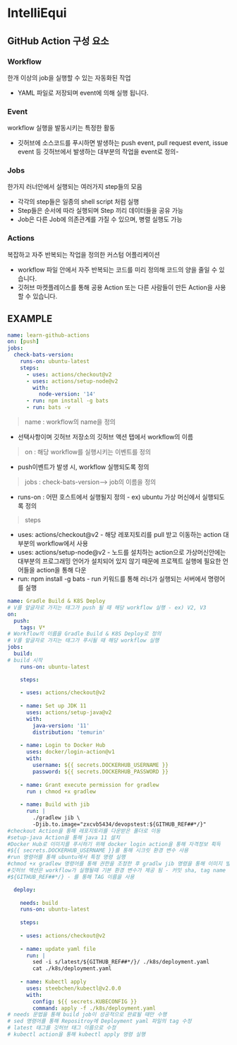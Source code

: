 # IntelliEqui
## GitHub Action 구성 요소

### Workflow
  한개 이상의 job을 실행할 수 있는 자동화된 작업  
  * YAML 파일로 저장되며 event에 의해 실행 됩니다.
### Event
  workflow 실행을 발동시키는 특정한 활동  
  * 깃허브에 소스코드를 푸시하면 발생하는 push event, pull request event, issue event 등 깃허브에서 발생하는 대부분의 작업을 event로 정의-
### Jobs
  한가지 러너안에서 실행되는 여러가지 step들의 모음  
  * 각각의 step들은 일종의 shell script 처럼 실행
  * Step들은 순서에 따라 실행되며 Step 끼리 데이터들을 공유 가능
  * Job은 다른 Job에 의존관계를 가질 수 있으며, 병렬 실행도 가능
### Actions
  복잡하고 자주 반복되는 작업을 정의한 커스텀 어플리케이션  
  * workflow 파일 안에서 자주 반복되는 코드를 미리 정의해 코드의 양을 줄일 수 있습니다.
  * 깃허브 마켓플레이스를 통해 공용 Action 또는 다른 사람들이 만든 Action을 사용할 수 있습니다.

## EXAMPLE

```yaml
name: learn-github-actions
on: [push]
jobs:
  check-bats-version:
    runs-on: ubuntu-latest
    steps:
      - uses: actions/checkout@v2
      - uses: actions/setup-node@v2
        with:
          node-version: '14'
      - run: npm install -g bats
      - run: bats -v
```
> name : workflow의 name을 정의
* 선택사항이며 깃허브 저장소의 깃허브 액션 탭에서 workflow의 이름
> on : 해당 workflow를 실행시키는 이벤트를 정의  
* push이벤트가 발생 시, workflow 실행되도록 정의
> jobs : check-bats-version--> job의 이름을 정의
* runs-on : 어떤 호스트에서 실행될지 정의 - ex) ubuntu 가상 머신에서 실행되도록 정의
> steps
* uses: actions/checkout@v2 - 해당 레포지토리를 pull 받고 이동하는 action 대부분의 workflow에서 사용
* uses: actions/setup-node@v2 - 노드를 설치하는 action으로 가상머신안에는 대부분의 프로그래밍 언어가 설치되어 있지 않기 때문에 프로젝트 실행에 필요한 언어들을 action을 통해 다운
* run: npm install -g bats - run 키워드를 통해 러너가 실행되는 서버에서 명령어를 실행

```yaml
name: Gradle Build & K8S Deploy
# V를 앞글자로 가지는 태그가 push 될 때 해당 workflow 실행 - ex) V2, V3
on:
  push:
    tags: V*
# Workflow의 이름을 Gradle Build & K8S Deploy로 정의
# V를 앞글자로 가지는 태그가 푸시될 때 해당 workflow 실행
jobs:
  build:
# build 시작
    runs-on: ubuntu-latest

    steps:
    
    - uses: actions/checkout@v2
    
    - name: Set up JDK 11
      uses: actions/setup-java@v2
      with:
        java-version: '11'
        distribution: 'temurin'
        
    - name: Login to Docker Hub
      uses: docker/login-action@v1
      with:
        username: ${{ secrets.DOCKERHUB_USERNAME }}
        password: ${{ secrets.DOCKERHUB_PASSWORD }}
    
    - name: Grant execute permission for gradlew
      run : chmod +x gradlew
      
    - name: Build with jib
      run: |
        ./gradlew jib \
        -Djib.to.image="zxcvb5434/devopstest:${GITHUB_REF##*/}"
#checkout Action을 통해 레포지토리를 다운받은 폴더로 이동
#setup-java Action을 통해 java 11 설치
#Docker Hub로 이미지를 푸시하기 위해 docker login action을 통해 자격정보 획득
#${{ secrets.DOCKERHUB_USERNAME }}를 통해 시크릿 환경 변수 사용
#run 명령어를 통해 ubuntu에서 특정 명령 실행
#chmod +x gradlew 명령어를 통해 권한을 조정한 후 gradlw jib 명령을 통해 이미지 빌드 후 컨테이너 레지스리로 업로드
#깃허브 액션은 workflow가 실행될때 기본 환경 변수가 제공 됨 - 커밋 sha, tag name 등
#${GITHUB_REF##*/} - 를 통해 TAG 이름을 사용

  deploy:
    
    needs: build
    runs-on: ubuntu-latest
    
    steps:
    
    - uses: actions/checkout@v2
    
    - name: update yaml file
      run: |
        sed -i s/latest/${GITHUB_REF##*/}/ ./k8s/deployment.yaml
        cat ./k8s/deployment.yaml
    
    - name: Kubectl apply
      uses: steebchen/kubectl@v2.0.0
      with: 
        config: ${{ secrets.KUBECONFIG }}
        command: apply -f ./k8s/deployment.yaml
# needs 문법을 통해 build job이 성공적으로 완료될 때만 수행
# sed 명령어를 통해 Repositroy에 Deployment yaml 파일의 tag 수정
# latest 태그를 깃허브 태그 이름으로 수정
# kubectl action을 통해 kubectl apply 명령 실행
```
